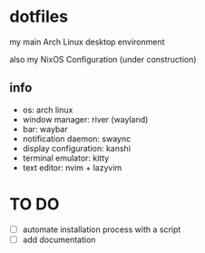 # dotfiles
my main Arch Linux desktop environment

also my NixOS Configuration (under construction)

## info
- os: arch linux
- window manager: river (wayland)
- bar: waybar
- notification daemon: swaync
- display configuration: kanshi
- terminal emulator: kitty
- text editor: nvim + lazyvim

# TO DO
- [ ] automate installation process with a script
- [ ] add documentation
